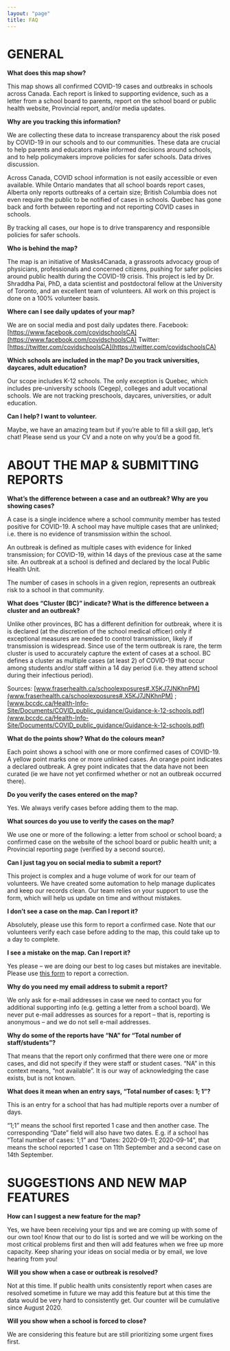 ```yaml
---
layout: "page"
title: FAQ
---
```


# GENERAL

**What does this map show?**

This map shows all confirmed COVID-19 cases and outbreaks in schools across Canada. Each report is linked to supporting evidence, such as a letter from a school board to parents, report on the school board or public health website,  Provincial report, and/or media updates.

**Why are you tracking this information?**

We are collecting these data to increase transparency about the risk posed by COVID-19 in our schools and to our communities. These data are crucial to help parents and educators make informed decisions around schools, and to help policymakers improve policies for safer schools. Data drives discussion. 

Across Canada, COVID school information is not easily accessible or even available. While Ontario mandates that all school boards report cases, Alberta only reports outbreaks of a certain size; British Columbia does not even require the public to be notified of cases in schools. Quebec has gone back and forth between reporting and not reporting COVID cases in schools.

By tracking all cases, our hope is to drive transparency and responsible policies for safer schools.

**Who is behind the map?**

The map is an initiative of Masks4Canada, a grassroots advocacy group of physicians, professionals and concerned citizens, pushing for safer policies around public health during the COVID-19 crisis. This project is led by Dr. Shraddha Pai, PhD, a data scientist and postdoctoral fellow at the University of Toronto, and an excellent team of volunteers. All work on this project is done on a 100% volunteer basis. 

**Where can I see daily updates of your map?**

We are on social media and post daily updates there.
Facebook: [https://www.facebook.com/covidschoolsCA](https://www.facebook.com/covidschoolsCA)
Twitter: [https://twitter.com/covidschoolsCA](https://twitter.com/covidschoolsCA)

**Which schools are included in the map? Do you track universities, daycares, adult education?**

Our scope includes K-12 schools. The only exception is Quebec, which includes pre-university schools (Cegep), colleges and adult vocational schools.  We are not tracking preschools, daycares, universities, or adult education.

**Can I help? I want to volunteer.**

Maybe, we have an amazing team but if you’re able to fill a skill gap, let’s chat!  Please send us your CV and a note on why you’d be a good fit.

# ABOUT THE MAP & SUBMITTING REPORTS

**What’s the difference between a case and an outbreak? Why are you showing cases?**

A case is a single incidence where a school community member has tested positive for COVID-19. A school may have multiple cases that are unlinked; i.e. there is no evidence of transmission within the school.

An outbreak is defined as multiple cases with evidence for linked transmission; for COVID-19, within 14 days of the previous case at the same site. An outbreak at a school is defined and declared by the local Public Health Unit.

The number of cases in schools in a given region, represents an outbreak risk to a school in that community. 

**What does “Cluster (BC)” indicate? What is the difference between a cluster and an outbreak?**

Unlike other provinces, BC has a different definition for outbreak, where it is is declared (at the discretion of the school medical officer) only if exceptional measures are needed to control transmission, likely if transmission is widespread. Since use of the term outbreak is rare, the term cluster is used to accurately capture the extent of cases at a school. BC defines a cluster as multiple cases (at least 2)  of COVID-19 that occur among students and/or staff within a 14 day period (i.e. they attend school during their infectious period). 

Sources: [www.fraserhealth.ca/schoolexposures#.X5KJ7JNKhnPM](www.fraserhealth.ca/schoolexposures#.X5KJ7JNKhnPM) ; [www.bccdc.ca/Health-Info-Site/Documents/COVID_public_guidance/Guidance-k-12-schools.pdf](www.bccdc.ca/Health-Info-Site/Documents/COVID_public_guidance/Guidance-k-12-schools.pdf)

**What do the points show? What do the colours mean?**

Each point shows a school with one or more confirmed cases of COVID-19. A yellow point marks one or more unlinked cases. An orange point indicates a declared outbreak. A grey point indicates that the data have not been curated (ie we have not yet confirmed whether or not an outbreak occurred there).

**Do you verify the cases entered on the map?**

Yes. We always verify cases before adding them to the map.

**What sources do you use to verify the cases on the map?**

We use one or more of the following: a letter from school or school board; a confirmed case on the website of the school board or public health unit; a Provincial reporting page (verified by a second source).

**Can I just tag you on social media to submit a report?**

This project is complex and a huge volume of work for our team of volunteers.  We have created some automation to help manage duplicates and keep our records clean. Our team relies on your support to use the form, which will help us update on time and without mistakes.

**I don’t see a case on the map. Can I report it?**

Absolutely, please use this form to report a confirmed case. Note that our volunteers verify each case before adding to the map, this could take up to a day to complete.

**I see a mistake on the  map. Can I report it?**

Yes please – we are doing our best to log cases but mistakes are inevitable. Please use [this form](https://masks4canada.org/canadian-schools-covid-19-tracker-submit-a-case/) to report a correction. 

**Why do you need my email address to submit a report?**

We only ask for e-mail addresses in case we need to contact you for additional supporting info (e.g. getting a letter from a school board). We never put e-mail addresses as sources for a report – that is, reporting is anonymous – and we do not sell e-mail addresses.

**Why do some of the reports have “NA” for “Total number of staff/students”?**

That means that the report only confirmed that there were one or more cases, and did not specify if they were staff or student cases. “NA” in this context means, “not available”. It is our way of acknowledging the case exists, but is not known.

**What does it mean when an entry says, “Total number of cases: 1; 1”?**

This is an entry for a school that has had multiple reports over a number of days.

“1;1” means the school first reported 1 case and then another case. The corresponding “Date” field will also have two dates. E.g. if a school has “Total number of cases: 1;1” and “Dates: 2020-09-11; 2020-09-14”, that means the school reported 1 case on 11th September and a second case on 14th September.

# SUGGESTIONS AND NEW MAP FEATURES

**How can I suggest a new feature for the map?**

Yes, we have been receiving your tips and we are coming up with some of our own too!  Know that our to do list is sorted and we will be working on the most critical problems first and then will add features when we free up more capacity.  Keep sharing your ideas on social media or by email, we love hearing from you!

**Will you show when a case or outbreak is resolved?**

Not at this time.  If public health units consistently report when cases are resolved sometime in future we may add this feature but at this time the data would be very hard to consistently get.  Our counter will be cumulative since August 2020.

**Will you show when a school is forced to close?**

We are considering this feature but are still prioritizing some urgent fixes first.